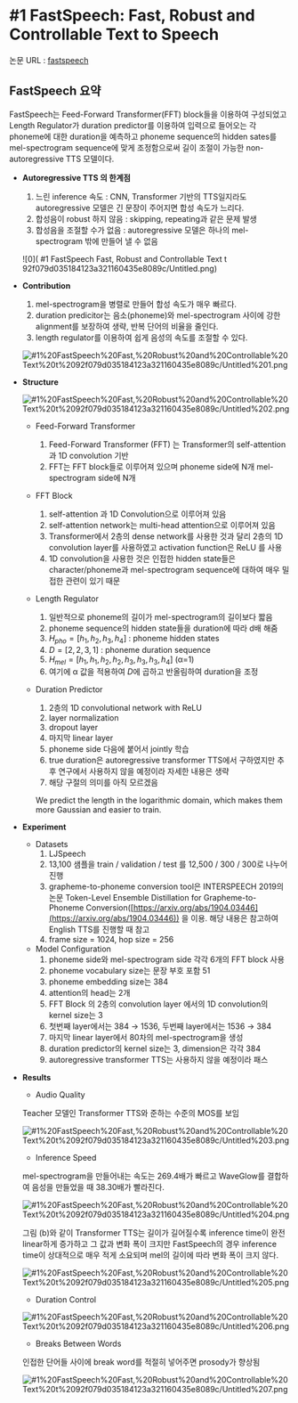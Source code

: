 # #1 FastSpeech: Fast, Robust and Controllable Text to Speech

논문 URL : [fastspeech](https://arxiv.org/pdf/1905.09263.pdf)

## FastSpeech 요약

FastSpeech는 Feed-Forward Transformer(FFT) block들을 이용하여 구성되었고 Length Regulator가 duration predictor를 이용하여 
입력으로 들어오는 각 phoneme에 대한 duration을 예측하고 phoneme sequence의 hidden sates를 mel-spectrogram sequence에 맞게 
조정함으로써 길이 조절이 가능한 non-autoregressive TTS 모델이다.

- **Autoregressive TTS 의 한계점**
    1. 느린 inference 속도 : CNN, Transformer 기반의 TTS일지라도 autoregressive 모델은 긴 문장이 주어지면 합성 속도가 느리다. 
    2. 합성음이 robust 하지 않음 : skipping, repeating과 같은 문제 발생
    3. 합성음을 조절할 수가 없음 : autoregressive 모델은 하나의 mel-spectrogram 밖에 만들어 낼 수 없음  
    
    ![0]( #1 FastSpeech Fast, Robust and Controllable Text t 92f079d035184123a321160435e8089c/Untitled.png)
    
- **Contribution**
    1. mel-spectrogram을 병렬로 만들어 합성 속도가 매우 빠르다.
    2. duration predicitor는 음소(phoneme)와 mel-spectrogram 사이에 강한 alignment를 보장하여 생략, 반복 단어의 비율을 줄인다.
    3. length regulator를 이용하여 쉽게 음성의 속도를 조절할 수 있다.
    
    ![#1%20FastSpeech%20Fast,%20Robust%20and%20Controllable%20Text%20t%2092f079d035184123a321160435e8089c/Untitled%201.png](#1%20FastSpeech%20Fast,%20Robust%20and%20Controllable%20Text%20t%2092f079d035184123a321160435e8089c/Untitled%201.png)
    
- **Structure**
    
    ![#1%20FastSpeech%20Fast,%20Robust%20and%20Controllable%20Text%20t%2092f079d035184123a321160435e8089c/Untitled%202.png](#1%20FastSpeech%20Fast,%20Robust%20and%20Controllable%20Text%20t%2092f079d035184123a321160435e8089c/Untitled%202.png)
    
    - Feed-Forward Transformer
        1. Feed-Forward Transformer (FFT) 는 Transformer의 self-attention과 1D convolution 기반 
        2. FFT는 FFT block들로 이루어져 있으며 phoneme side에 N개 mel-spectrogram side에 N개 
    - FFT Block
        1. self-attention 과 1D Convolution으로 이루어져 있음 
        2. self-attention network는 multi-head attention으로 이루어져 있음 
        3. Transformer에서 2층의 dense network를 사용한 것과 달리 2층의 1D convolution layer를 사용하였고 activation function은 ReLU 를 사용
        4. 1D convolution을 사용한 것은 인접한 hidden state들은 character/phoneme과 mel-spectrogram sequence에 대하여 매우 밀접한 관련이 있기 때문
    - Length Regulator
        1. 일반적으로 phoneme의 길이가 mel-spectrogram의 길이보다 짧음
        2. phoneme sequence의 hidden state들을 duration에 따라 d배 해줌
        3. $H_{pho}=[h_1, h_2, h_3, h_4]$ : phoneme hidden states
        4. $D=[2,2,3,1]$ : phoneme duration sequence
        5. $H_{mel}=[h_1,h_1,h_2,h_2,h_3,h_3,h_3,h_4]$ (α=1)
        6. 여기에 α 값을 적용하여 $D$에 곱하고 반올림하여 duration을 조정 
    - Duration Predictor
        1. 2층의 1D convolutional network with ReLU
        2. layer normalization
        3. dropout layer
        4. 마지막 linear layer 
        5. phoneme side 다음에 붙어서 jointly 학습 
        6. true duration은 autoregressive transformer TTS에서 구하였지만 추후 연구에서 사용하지 않을 예정이라 자세한 내용은 생략 
        7. 해당 구절의 의미를 아직 모르겠음 
        
        We predict the length in
        the logarithmic domain, which makes them more Gaussian and easier to train.
        
- **Experiment**
    - Datasets
        1. LJSpeech
        2. 13,100 샘플을 train / validation / test 를 12,500 / 300 / 300로 나누어 진행
        3. grapheme-to-phoneme conversion tool은 INTERSPEECH 2019의 논문 Token-Level Ensemble Distillation for Grapheme-to-Phoneme Conversion([https://arxiv.org/abs/1904.03446](https://arxiv.org/abs/1904.03446)) 을 이용. 해당 내용은 참고하여 English TTS를 진행할 때 참고 
        4. frame size = 1024, hop size = 256
    - Model Configuration
        1. phoneme side와 mel-spectrogram side 각각 6개의 FFT block 사용 
        2. phoneme vocabulary size는 문장 부호 포함 51 
        3. phoneme embedding size는 384 
        4. attention의 head는 2개 
        5. FFT Block 의 2층의 convolution layer 에서의 1D convolution의 kernel size는 3
        6. 첫번째 layer에서는 384 → 1536, 두번째 layer에서는 1536 → 384
        7. 마지막 linear layer에서 80차의 mel-spectrogram을 생성 
        8. duration predictor의 kernel size는 3, dimension은 각각 384  
        9. autoregressive transformer TTS는 사용하지 않을 예정이라 패스
- **Results**
    - Audio Quality
    
    Teacher 모델인 Transformer TTS와 준하는 수준의 MOS를 보임 
    
    ![#1%20FastSpeech%20Fast,%20Robust%20and%20Controllable%20Text%20t%2092f079d035184123a321160435e8089c/Untitled%203.png](#1%20FastSpeech%20Fast,%20Robust%20and%20Controllable%20Text%20t%2092f079d035184123a321160435e8089c/Untitled%203.png)
    
    - Inference Speed
    
    mel-spectrogram을 만들어내는 속도는 269.4배가 빠르고 WaveGlow를 결합하여 음성을 만들었을 때 38.30배가 빨라진다. 
    
    ![#1%20FastSpeech%20Fast,%20Robust%20and%20Controllable%20Text%20t%2092f079d035184123a321160435e8089c/Untitled%204.png](#1%20FastSpeech%20Fast,%20Robust%20and%20Controllable%20Text%20t%2092f079d035184123a321160435e8089c/Untitled%204.png)
    
    그림 (b)와 같이 Transformer TTS는 길이가 길어질수록 inference time이 완전 linear하게 증가하고 그 값과 변화 폭이 크지만 FastSpeech의 경우 inference time이 상대적으로 매우 적게 소요되며 mel의 길이에 따라 변화 폭이 크지 않다. 
    
    ![#1%20FastSpeech%20Fast,%20Robust%20and%20Controllable%20Text%20t%2092f079d035184123a321160435e8089c/Untitled%205.png](#1%20FastSpeech%20Fast,%20Robust%20and%20Controllable%20Text%20t%2092f079d035184123a321160435e8089c/Untitled%205.png)
    
    - Duration Control
    
    ![#1%20FastSpeech%20Fast,%20Robust%20and%20Controllable%20Text%20t%2092f079d035184123a321160435e8089c/Untitled%206.png](#1%20FastSpeech%20Fast,%20Robust%20and%20Controllable%20Text%20t%2092f079d035184123a321160435e8089c/Untitled%206.png)
    
    - Breaks Between Words
    
    인접한 단어들 사이에 break word를 적절히 넣어주면 prosody가 향상됨
    
    ![#1%20FastSpeech%20Fast,%20Robust%20and%20Controllable%20Text%20t%2092f079d035184123a321160435e8089c/Untitled%207.png](#1%20FastSpeech%20Fast,%20Robust%20and%20Controllable%20Text%20t%2092f079d035184123a321160435e8089c/Untitled%207.png)
